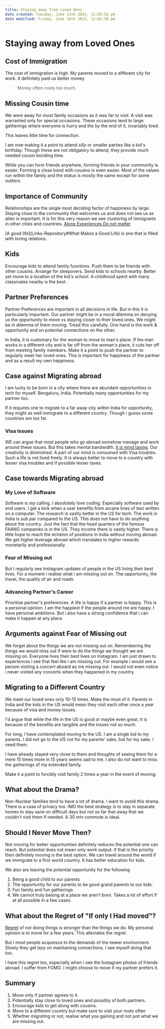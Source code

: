 ```yaml
---
title: Staying away from Loved Ones
date created: Tuesday, June 13th 2023, 12:03:54 pm
date modified: Friday, June 16th 2023, 12:02:58 pm
---
```


# Staying away from Loved Ones

## Cost of Immigration

The cost of immigration is high. My parents moved to a different city for work.
It definitely paid us better money.

> Money often costs too much.

## Missing Cousin time

We were away for most family occasions as it was far to visit. A visit was warranted only for special occasions. These occasions tend to large gatherings where everyone is hurry and the by the end of it, invariably tired.

This leaves little time for connection.

I am now making it a point to attend _silly_ or smaller parties like a kid's birthday. Though these are not obligatory to attend, they provide much needed cousin bonding time.

While you can form friends anywhere, forming friends in your community is easier.
Forming a close bond with cousins is even easier. Most of the values run within the family and the status is mostly the same except for some outliers.

## Importance of Community

Relationships are the single most deciding factor of happiness by large.
Staying close to the community that welcomes us and does not see us as alien is important. It is for this very reason we see clustering of immigrants in other cities and countries.
[Alone Experiences Do not matter](Four-Thousand-Weeks.md#Alone%20Experiences)


[A good life](Links-Repository#What Makes a Good Life) is one that is filled with loving relations.

## Kids

Encourage kids to attend family functions. Push them to be friends with other cousins. Arrange for sleepovers.
Send kids to schools nearby. Better yet move to a location of the kid's school.
A childhood spent with many classmates nearby is the best.

## Partner Preferences

Partner Preferences are important in all decisions in life. But in this it is particularly important. Our partner might be in a moral dilemma on denying us the opportunity to move vs staying closer to their loved ones. We might be in dilemma of them moving. Tread this carefully. One hand is the work & opportunity and on potential connections on the other.

In India, it is customary for the woman to move to man's place. If the man works in a different city and is far off from the woman's place, it cuts her off from meeting family members. Make it a point to push the partner to regularly meet her loved ones. This is important for happiness of the partner and as a result my own happiness.

## Case against Migrating abroad

I am lucky to be born in a city where there are abundant opportunities in tech for myself. Bengaluru, India. Potentially many opportunities for my partner too.

If it requires one to migrate to a far away city within India for opportunity, they might as well immigrate to a different country. Though i guess some countries are too far.

### Visa Issues

WE can argue that most people who go abroad somehow manage and work around these issues. But this takes mental bandwidth. [It is mind taxing](Scarcity.md#**Poverty%20Taxes%20the%20Mind**). Our creativity is diminished. A part of our mind is consumed with Visa troubles.
Such a life is not lived freely. It is always better to move to a country with lesser visa troubles and if possible lesser taxes.

## Case towards Migrating abroad

### My Love of Software

Software is my calling. I absolutely love coding. Especially software used by end users. I get a kick when a user benefits from arcane lines of text written on a computer. The research is vastly better in the US for tech. The work in India is sub par compared to the US. This does not have to do anything about the country. Just the fact that the head quarters of the famous FAANG companies is in the US. They income there is vastly higher. There is little hope to reach the echelon of positions in India without moving abroad. We get higher leverage abroad which translates to higher rewards monetarily and professionally.

### Fear of Missing out

But I regularly see Instagram updates of people in the US living their best lives. For a moment i realise what i am missing out on. The opportunity, the travel, the quality of air and roads.

### Advancing Partner's Career

Prioritise partner's preferences. A life is happy if a partner is happy. This is a personal opinion. I am the happiest if the people around me are happy. I have personal ambitions. But i also have a strong confidence that i can make it happen at any place.

## Arguments against Fear of Missing out

We forget about the things we are not missing out on. Remembering the things we would miss out if were to do the things we thought we are missing on.
Everyone lives their best lives on Instagram. I am just drawn to experiences i see that feel like i am missing out.
For example i would see a person visiting a concert aboard as me missing out. I would not even notice i never visited any concerts when they happened in my country.

## Migrating to a Different Country

We meet our loved ones only 10-15 times. Make the most of it.
Parents in India and the kids in the US would mean they visit each other once a year because of visa and money issues.

I'd argue that while the life in the US is good or maybe even great, it is because of the benefits are tangible and the losses not so much.

For long, I have contemplated moving to the US. I am a single kid to my parents. I did not go to the US not for my parents' sake, but for my sake. I need them.

I have already stayed very close to them and thoughts of seeing them for a mere 15 times more in 15 years seems sad to me. I also do not want to miss the gatherings of my extended family.

Make it a point to forcibly visit family 2 times a year in the event of moving.

## What about the Drama?

Non-Nuclear families tend to have a lot of drama. I want to avoid this drama. There is a case of privacy too. IMO the best strategy is to stay in separate homes to stay sane on difficult days but not so far that away that we couldn't visit them if needed.
A 30 min commute is ideal.

## Should I Never Move Then?

Not moving for better opportunities definitely reduces the potential one can reach. But potential does not mean only work output. If that is the priority then definitely moving is the best option. We can travel around the world if we immigrate to a first world country. It has better education for kids.

We also are leaving the potential opportunity for the following

1. Being a good child to our parents
2. The opportunity for our parents to be good grand parents to our kids.
3. Fun family and fun gatherings
4. We cannot truly belong at a place we aren't born. Takes a lot of effort if at all possible in a few cases.

## What about the Regret of "If only I Had moved"?

[Regret](Regret.md) of not doing things is stronger than the things we do.
My personal opinion is to move for a few years. This alleviates the regret.

But i most people acquiesce to the demands of the newer environment. Slowly they get lazy on maintaining connections. I see myself doing that too.

I have this regret too, especially when i see the Instagram photos of friends abroad. I suffer from FOMO. I might choose to move if my partner prefers it.

## Summary

1. Move only if partner agrees to it.
2. Potentially stay close to loved ones and possibly of both partners.
3. Encourage kids to get along with cousins.
4. Move to a different country but make sure to visit your roots often
5. Whether migrating or not, realise what you gaining and not just what we are missing out.
